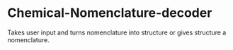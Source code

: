 # Chemical-Nomenclature-decoder
Takes user input and turns nomenclature into structure or gives structure a nomenclature.
